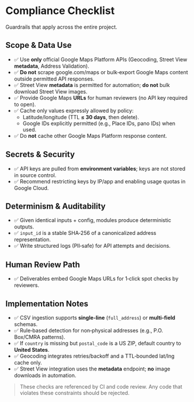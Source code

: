 # Compliance Checklist

Guardrails that apply across the entire project.

## Scope & Data Use
- ✅ Use **only** official Google Maps Platform APIs (Geocoding, Street View **metadata**, Address Validation).
- ✅ **Do not** scrape google.com/maps or bulk‑export Google Maps content outside permitted API responses.
- ✅ Street View **metadata** is permitted for automation; **do not** bulk download Street View images.
- ✅ Provide Google Maps **URLs** for human reviewers (no API key required to open).
- ✅ Cache only values expressly allowed by policy:
  - Latitude/longitude (TTL **≤ 30 days**, then delete).
  - Google IDs explicitly permitted (e.g., Place IDs, pano IDs) when used.
- ✅ Do **not** cache other Google Maps Platform response content.

## Secrets & Security
- ✅ API keys are pulled from **environment variables**; keys are not stored in source control.
- ✅ Recommend restricting keys by IP/app and enabling usage quotas in Google Cloud.

## Determinism & Auditability
- ✅ Given identical inputs + config, modules produce deterministic outputs.
- ✅ `input_id` is a stable SHA‑256 of a canonicalized address representation.
- ✅ Write structured logs (PII‑safe) for API attempts and decisions.

## Human Review Path
- ✅ Deliverables embed Google Maps URLs for 1‑click spot checks by reviewers.

## Implementation Notes
- ✅ CSV ingestion supports **single‑line** (`full_address`) or **multi‑field** schemas.
- ✅ Rule‑based detection for non‑physical addresses (e.g., P.O. Box/CMRA patterns).
- ✅ If `country` is missing but `postal_code` is a US ZIP, default country to **United States**.
- ✅ Geocoding integrates retries/backoff and a TTL‑bounded lat/lng cache only.
- ✅ Street View integration uses the **metadata** endpoint; **no** image downloads in automation.

> These checks are referenced by CI and code review. Any code that violates these constraints should be rejected.
